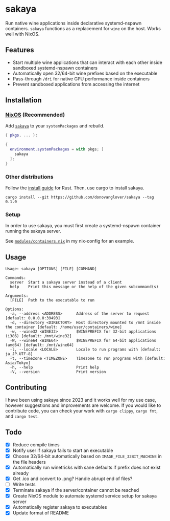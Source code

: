 # sakaya

Run native wine applications inside declarative systemd-nspawn containers. `sakaya` functions as a replacement for `wine` on the host. Works well with NixOS.

## Features

- Start multiple wine applications that can interact with each other inside sandboxed systemd-nspawn containers
- Automatically open 32/64-bit wine prefixes based on the executable
- Pass-through `/dri` for native GPU performance inside containers
- Prevent sandboxed applications from accessing the internet

## Installation

### [NixOS](https://wiki.nixos.org/wiki/Overview_of_the_NixOS_Linux_distribution) (Recommended)

Add [`sakaya`](https://search.nixos.org/packages?channel=unstable&query=sakaya) to your `systemPackages` and rebuild.

```nix
{ pkgs, ... }:

{
  environment.systemPackages = with pkgs; [
    sakaya
  ];
}
```

### Other distributions

Follow the [install guide](https://www.rust-lang.org/tools/install) for Rust. Then, use cargo to install sakaya.

```fish
cargo install --git https://github.com/donovanglover/sakaya --tag 0.1.0
```

### Setup

In order to use sakaya, you must first create a systemd-nspawn container running the sakaya server.

See [`modules/containers.nix`](https://github.com/donovanglover/nix-config/blob/master/modules/containers.nix) in my nix-config for an example.

## Usage

```man
Usage: sakaya [OPTIONS] [FILE] [COMMAND]

Commands:
  server  Start a sakaya server instead of a client
  help    Print this message or the help of the given subcommand(s)

Arguments:
  [FILE]  Path to the executable to run

Options:
  -a, --address <ADDRESS>      Address of the server to request [default: 0.0.0.0:39493]
  -d, --directory <DIRECTORY>  Host directory mounted to /mnt inside the container [default: /home/user/containers/wine]
  -w, --wine32 <WINE32>        $WINEPREFIX for 32-bit applications (i386) [default: /mnt/wine32]
  -W, --wine64 <WINE64>        $WINEPREFIX for 64-bit applications (amd64) [default: /mnt/wine64]
  -l, --locale <LOCALE>        Locale to run programs with [default: ja_JP.UTF-8]
  -t, --timezone <TIMEZONE>    Timezone to run programs with [default: Asia/Tokyo]
  -h, --help                   Print help
  -V, --version                Print version
```

## Contributing

I have been using sakaya since 2023 and it works well for my use case, however suggestions and improvements are welcome. If you would like to contribute code, you can check your work with `cargo clippy`, `cargo fmt`, and `cargo test`.

## Todo

- [x] Reduce compile times
- [x] Notify user if sakaya fails to start an executable
- [x] Choose 32/64-bit automatically based on `IMAGE_FILE_32BIT_MACHINE` in the file headers
- [x] Automatically run winetricks with sane defaults if prefix does not exist already
- [x] Get .ico and convert to .png? Handle abrupt end of files?
- [ ] Write tests
- [x] Terminate sakaya if the server/container cannot be reached
- [x] Create NixOS module to automate systemd service setup for sakaya server
- [x] Automatically register sakaya to executables
- [x] Update format of README
